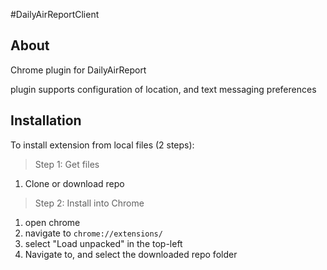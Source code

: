 #DailyAirReportClient

## About
Chrome plugin for DailyAirReport

plugin supports configuration of location, and text messaging preferences

## Installation

To install extension from local files (2 steps): 

> Step 1: Get files
1. Clone or download repo

> Step 2: Install into Chrome
1. open chrome
2. navigate to `chrome://extensions/`
3. select "Load unpacked" in the top-left
4. Navigate to, and select the downloaded repo folder
